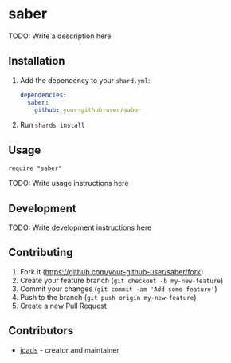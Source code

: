 # saber

TODO: Write a description here

## Installation

1. Add the dependency to your `shard.yml`:

   ```yaml
   dependencies:
     saber:
       github: your-github-user/saber
   ```

2. Run `shards install`

## Usage

```crystal
require "saber"
```

TODO: Write usage instructions here

## Development

TODO: Write development instructions here

## Contributing

1. Fork it (<https://github.com/your-github-user/saber/fork>)
2. Create your feature branch (`git checkout -b my-new-feature`)
3. Commit your changes (`git commit -am 'Add some feature'`)
4. Push to the branch (`git push origin my-new-feature`)
5. Create a new Pull Request

## Contributors

- [jcads](https://github.com/jcads) - creator and maintainer
